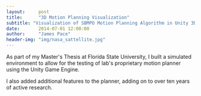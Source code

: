```yaml
---
layout:     post
title:      "3D Motion Planning Visualization"
subtitle: "Visualization of SBMPO Motion Planning Algorithm in Unity 3D."
date:       2014-07-01 12:00:00
author:     "James Pace"
header-img: "img/nasa_sattellite.jpg"
---
```


As part of my Master's Thesis at Florida State University, I built a simulated environment to allow for the testing of lab's proprietary motion planner using the Unity Game Engine.

I also added additional features to the planner, adding on to over ten years of active research.
